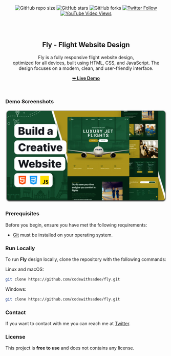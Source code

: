 <div align="center">

  ![GitHub repo size](https://img.shields.io/github/repo-size/codewithsadee/fly)
  ![GitHub stars](https://img.shields.io/github/stars/codewithsadee/fly?style=social)
  ![GitHub forks](https://img.shields.io/github/forks/codewithsadee/fly?style=social)
  [![Twitter Follow](https://img.shields.io/twitter/follow/codewithsadee_?style=social)](https://twitter.com/intent/follow?screen_name=codewithsadee_)
  [![YouTube Video Views](https://img.shields.io/youtube/views/wWyv5dl0nFg?style=social)](https://youtu.be/wWyv5dl0nFg)

  <br />
  <br />

  <h2 align="center">Fly - Flight Website Design</h2>

  Fly is a fully responsive flight website design, <br /> optimized for all devices, built using HTML, CSS, and JavaScript. The design focuses on a modern, clean, and user-friendly interface.

  <a href="https://codewithsadee.github.io/fly/"><strong>➥ Live Demo</strong></a>

</div>

<br />

### Demo Screenshots

![Fly Desktop Demo](./readme-images/desktop.png "Desktop Demo")

### Prerequisites

Before you begin, ensure you have met the following requirements:

* [Git](https://git-scm.com/downloads "Download Git") must be installed on your operating system.

### Run Locally

To run **Fly** design locally, clone the repository with the following commands:

Linux and macOS:

```bash
git clone https://github.com/codewithsadee/fly.git
```

Windows:

```bash
git clone https://github.com/codewithsadee/fly.git
```

### Contact

If you want to contact with me you can reach me at [Twitter](https://www.twitter.com/codewithsadee).

### License

This project is **free to use** and does not contains any license.
